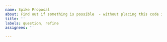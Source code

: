 ```yaml
---
name: Spike Proposal
about: Find out if something is possible  - without placing this code in production
title: ''
labels: question, refine
assignees: ''

---
```



